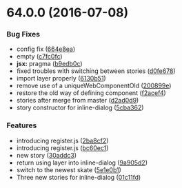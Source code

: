 <a name="64.0.0"></a>
# 64.0.0 (2016-07-08)


### Bug Fixes

* config fix ([664e8ea](https://aui-team-bot/https://bitbucket.org/atlassian/atlaskit/commits/664e8ea))
* empty ([c7fc0fc](https://aui-team-bot/https://bitbucket.org/atlassian/atlaskit/commits/c7fc0fc))
* **jsx:** pragma ([b9edb0c](https://aui-team-bot/https://bitbucket.org/atlassian/atlaskit/commits/b9edb0c))
* fixed troubles with switching between stories ([d0fe678](https://aui-team-bot/https://bitbucket.org/atlassian/atlaskit/commits/d0fe678))
* import layer properly ([6130b51](https://aui-team-bot/https://bitbucket.org/atlassian/atlaskit/commits/6130b51))
* remove use of a uniqueWebComponentOld ([200899e](https://aui-team-bot/https://bitbucket.org/atlassian/atlaskit/commits/200899e))
* restore the old way of defining component ([f2acef4](https://aui-team-bot/https://bitbucket.org/atlassian/atlaskit/commits/f2acef4))
* stories after merge from master ([d2ad0d9](https://aui-team-bot/https://bitbucket.org/atlassian/atlaskit/commits/d2ad0d9))
* story constructor for inline-dialog ([5cba362](https://aui-team-bot/https://bitbucket.org/atlassian/atlaskit/commits/5cba362))


### Features

* introducing register.js ([2ba8cf2](https://aui-team-bot/https://bitbucket.org/atlassian/atlaskit/commits/2ba8cf2))
* introducing register.js ([bc60ec1](https://aui-team-bot/https://bitbucket.org/atlassian/atlaskit/commits/bc60ec1))
* new story ([30addc3](https://aui-team-bot/https://bitbucket.org/atlassian/atlaskit/commits/30addc3))
* return using layer into inline-dialog ([9a905d2](https://aui-team-bot/https://bitbucket.org/atlassian/atlaskit/commits/9a905d2))
* switch to the newest skate ([5e1e0b1](https://aui-team-bot/https://bitbucket.org/atlassian/atlaskit/commits/5e1e0b1))
* Three new stories for inline-dialog ([01c11fd](https://aui-team-bot/https://bitbucket.org/atlassian/atlaskit/commits/01c11fd))



